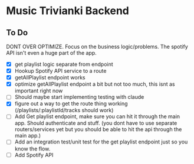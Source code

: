 # Music Trivianki Backend

## To Do

DONT OVER OPTIMIZE. Focus on the business logic/problems. The spotify API isn't even a huge part of the app.

- [x] get playlist logic separate from endpoint
- [x] Hookup Spotify API service to a route
- [x] getAllPlaylist endpoint works
- [x] optimize getAllPlaylist endpoint a bit but not too much, this isnt as important right now
- [ ] Should maybe start implementing testing with claude
- [x] figure out a way to get the route thing working (/playlists/:playlistId/tracks should work)
- [ ] Add Get playlist endpoint, make sure you can hit it through the main app. Should authenticate and stuff.
      (you dont have to use separate routers/services yet but you should be able to hit the api through the main app.)
- [ ] Add an integration test/unit test for the get playlist endpoint just so you know the flow.
- [ ] Add Spotify API
